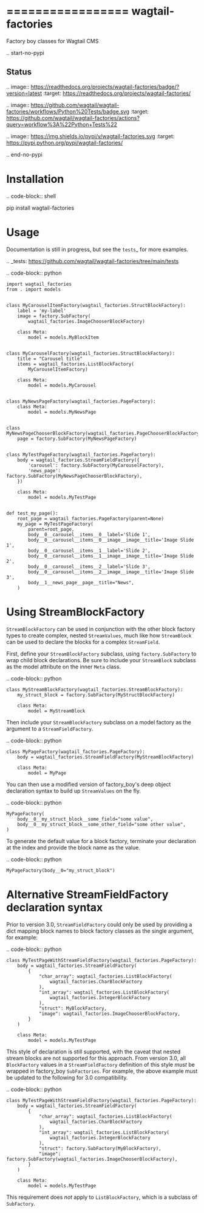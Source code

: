 =================
wagtail-factories
=================

Factory boy classes for Wagtail CMS

.. start-no-pypi

Status
------

.. image:: https://readthedocs.org/projects/wagtail-factories/badge/?version=latest
    :target: https://readthedocs.org/projects/wagtail-factories/

.. image:: https://github.com/wagtail/wagtail-factories/workflows/Python%20Tests/badge.svg
    :target: https://github.com/wagtail/wagtail-factories/actions?query=workflow%3A%22Python+Tests%22

.. image:: https://img.shields.io/pypi/v/wagtail-factories.svg
    :target: https://pypi.python.org/pypi/wagtail-factories/


.. end-no-pypi



Installation
============

.. code-block:: shell

   pip install wagtail-factories



Usage
=====

Documentation is still in progress, but see the `tests`_ for more examples.

.. _tests: https://github.com/wagtail/wagtail-factories/tree/main/tests

.. code-block:: python

    import wagtail_factories
    from . import models


    class MyCarouselItemFactory(wagtail_factories.StructBlockFactory):
        label = 'my-label'
        image = factory.SubFactory(
            wagtail_factories.ImageChooserBlockFactory)

        class Meta:
            model = models.MyBlockItem


    class MyCarouselFactory(wagtail_factories.StructBlockFactory):
        title = "Carousel title"
        items = wagtail_factories.ListBlockFactory(
            MyCarouselItemFactory)

        class Meta:
            model = models.MyCarousel


    class MyNewsPageFactory(wagtail_factories.PageFactory):
        class Meta:
            model = models.MyNewsPage


    class MyNewsPageChooserBlockFactory(wagtail_factories.PageChooserBlockFactory):
        page = factory.SubFactory(MyNewsPageFactory)


    class MyTestPageFactory(wagtail_factories.PageFactory):
        body = wagtail_factories.StreamFieldFactory({
            'carousel': factory.SubFactory(MyCarouselFactory),
            'news_page': factory.SubFactory(MyNewsPageChooserBlockFactory),
        })

        class Meta:
            model = models.MyTestPage


    def test_my_page():
        root_page = wagtail_factories.PageFactory(parent=None)
        my_page = MyTestPageFactory(
            parent=root_page,
            body__0__carousel__items__0__label='Slide 1',
            body__0__carousel__items__0__image__image__title='Image Slide 1',
            body__0__carousel__items__1__label='Slide 2',
            body__0__carousel__items__1__image__image__title='Image Slide 2',
            body__0__carousel__items__2__label='Slide 3',
            body__0__carousel__items__2__image__image__title='Image Slide 3',
            body__1__news_page__page__title="News",
        )


Using StreamBlockFactory
========================

``StreamBlockFactory`` can be used in conjunction with the other block factory types to create complex, nested ``StreamValues``, much like how ``StreamBlock`` can be used to declare the blocks for a complex ``StreamField``.

First, define your ``StreamBlockFactory`` subclass, using ``factory.SubFactory`` to wrap child block declarations. Be sure to include your ``StreamBlock`` subclass as the model attribute on the inner ``Meta`` class.

.. code-block:: python

    class MyStreamBlockFactory(wagtail_factories.StreamBlockFactory):
        my_struct_block = factory.SubFactory(MyStructBlockFactory)

        class Meta:
            model = MyStreamBlock


Then include your ``StreamBlockFactory`` subclass on a model factory as the argument to a ``StreamFieldFactory``.

.. code-block:: python

    class MyPageFactory(wagtail_factories.PageFactory):
        body = wagtail_factories.StreamFieldFactory(MyStreamBlockFactory)

        class Meta:
            model = MyPage


You can then use a modified version of factory_boy's deep object declaration syntax to build up ``StreamValues`` on the fly.

.. code-block:: python

    MyPageFactory(
        body__0__my_struct_block__some_field="some value",
        body__0__my_struct_block__some_other_field="some other value",
    )


To generate the default value for a block factory, terminate your declaration at the index and provide the block name as the value.

.. code-block:: python

    MyPageFactory(body__0="my_struct_block")


Alternative StreamFieldFactory declaration syntax
=================================================

Prior to version 3.0, ``StreamFieldFactory`` could only be used by providing a dict mapping block names to block factory classes as the single argument, for example:

.. code-block:: python

    class MyTestPageWithStreamFieldFactory(wagtail_factories.PageFactory):
        body = wagtail_factories.StreamFieldFactory(
            {
                "char_array": wagtail_factories.ListBlockFactory(
                    wagtail_factories.CharBlockFactory
                ),
                "int_array": wagtail_factories.ListBlockFactory(
                    wagtail_factories.IntegerBlockFactory
                ),
                "struct": MyBlockFactory,
                "image": wagtail_factories.ImageChooserBlockFactory,
            }
        )
    
        class Meta:
            model = models.MyTestPage
    

This style of declaration is still supported, with the caveat that nested stream blocks are not supported for this approach. From version 3.0, all ``BlockFactory`` values in a ``StreamFieldFactory`` definition of this style *must* be wrapped in factory_boy ``SubFactories``. For example, the above example must be updated to the following for 3.0 compatibility.

.. code-block:: python

    class MyTestPageWithStreamFieldFactory(wagtail_factories.PageFactory):
        body = wagtail_factories.StreamFieldFactory(
            {
                "char_array": wagtail_factories.ListBlockFactory(
                    wagtail_factories.CharBlockFactory
                ),
                "int_array": wagtail_factories.ListBlockFactory(
                    wagtail_factories.IntegerBlockFactory
                ),
                "struct": factory.SubFactory(MyBlockFactory),
                "image": factory.SubFactory(wagtail_factories.ImageChooserBlockFactory),
            }
        )

        class Meta:
            model = models.MyTestPage


This requirement does *not* apply to ``ListBlockFactory``, which is a subclass of ``SubFactory``.
